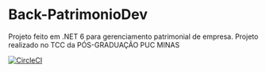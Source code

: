 # Back-PatrimonioDev
Projeto feito em .NET 6 para gerenciamento patrimonial de empresa. Projeto realizado no TCC da PÓS-GRADUAÇÃO PUC MINAS

[![CircleCI](https://circleci.com/gh/adolfosp/Back-PatrimonioDev.svg?style=svg&circle-token=20a665b5da536a4849089b6d94f5c02c9aba6356)](https://github.com/adolfosp/Back-PatrimonioDev/tree/master)
